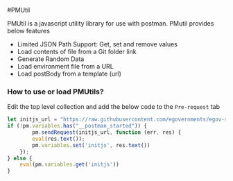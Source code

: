 #PMUtil

PMUtil is a javascript utility library for use with postman. PMutil provides below features

- Limited JSON Path Support: Get, set and remove values
- Load contents of file from a Git folder link
- Generate Random Data
- Load environment file from a URL
- Load postBody from a template (url)


### How to use or load PMUtils?

Edit the top level collection and add the below code to the `Pre-request` tab

```javascript 1.8
let initjs_url = "https://raw.githubusercontent.com/egovernments/egov-services/egov-mr-functional-test-automation/test/postman/init.js"
if (!pm.variables.has("__postman_started")) {
        pm.sendRequest(initjs_url, function (err, res) {
        eval(res.text());
        pm.variables.set('initjs', res.text())
    });
} else {
    eval(pm.variables.get('initjs'))
}
``` 

 